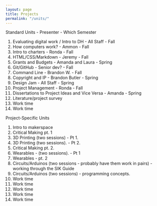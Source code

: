 ```yaml
---
layout: page
title: Projects
permalink: "/units/"
---
```


Standard Units - Presenter - Which Semester
1. Evaluating digital work / Intro to DH - All Staff - Fall
2. How computers work? - Ammon - Fall
3. Intro to charters - Ronda - Fall
4. HTML/CSS/Markdown - Jeremy - Fall
5. Grants and Budgets - Amanda and Laura - Spring
6. Git/GitHub - Senior dev? - Fall
7. Command Line - Brandon W. - Fall
8. Copyright and IP - Brandon Butler - Spring
9. Design Jam - All Staff - Spring
10. Project Management - Ronda - Fall
11. Dissertations to Project Ideas and Vice Versa - Amanda - Spring
12. Literature/project survey
13. Work time
14. Work time

Project-Specific Units
1. Intro to makerspace
2. Critical Making pt. 1
3. 3D Printing (two sessions) - Pt 1.
4. 3D Printing (two sessions). - Pt 2.
5. Critical Making pt. 2.
6. Wearables - (two sessions). - Pt 1
7. Wearables - pt. 2
8. Circuits/Arduinos (two sessions - probably have them work in pairs) - working through the SIK Guide
9. Circuits/Arduinos (two sessions) - programming concepts.
10. Work time
11. Work time
12. Work time
13. Work time
14. Work time
